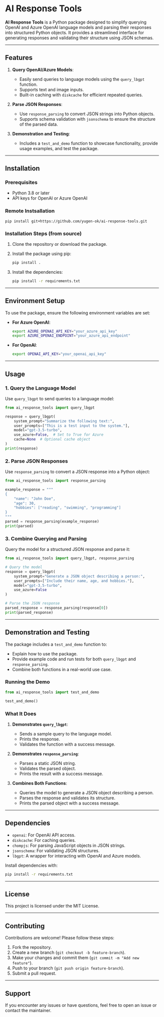 # AI Response Tools

**AI Response Tools** is a Python package designed to simplify querying OpenAI and Azure OpenAI language models and parsing their responses into structured Python objects. It provides a streamlined interface for generating responses and validating their structure using JSON schemas.

---

## **Features**

1. **Query OpenAI/Azure Models**:
   - Easily send queries to language models using the `query_lbgpt` function.
   - Supports text and image inputs.
   - Built-in caching with `diskcache` for efficient repeated queries.

2. **Parse JSON Responses**:
   - Use `response_parsing` to convert JSON strings into Python objects.
   - Supports schema validation with `jsonschema` to ensure the structure of the parsed data.

3. **Demonstration and Testing**:
   - Includes a `test_and_demo` function to showcase functionality, provide usage examples, and test the package.

---

## **Installation**

### Prerequisites
- Python 3.8 or later
- API keys for OpenAI or Azure OpenAI

### Remote Instsallation

   ```
   pip install git+https://github.com/yugen-ok/ai-response-tools.git 
   ```

### Installation Steps (from source)
1. Clone the repository or download the package.
2. Install the package using pip:
   ```bash
   pip install .
   ```

3. Install the dependencies:
   ```bash
   pip install -r requirements.txt
   ```

---

## **Environment Setup**

To use the package, ensure the following environment variables are set:
- **For Azure OpenAI**:
  ```bash
  export AZURE_OPENAI_API_KEY="your_azure_api_key"
  export AZURE_OPENAI_ENDPOINT="your_azure_api_endpoint"
  ```
- **For OpenAI**:
  ```bash
  export OPENAI_API_KEY="your_openai_api_key"
  ```

---

## **Usage**

### 1. **Query the Language Model**
Use `query_lbgpt` to send queries to a language model:
```python
from ai_response_tools import query_lbgpt

response = query_lbgpt(
    system_prompt="Summarize the following text:",
    user_prompts=["This is a test input to the system."],
    model="gpt-3.5-turbo",
    use_azure=False,  # Set to True for Azure
    cache=None  # Optional cache object
)
print(response)
```

### 2. **Parse JSON Responses**
Use `response_parsing` to convert a JSON response into a Python object:
```python
from ai_response_tools import response_parsing

example_response = """
{
    "name": "John Doe",
    "age": 30,
    "hobbies": ["reading", "swimming", "programming"]
}
"""
parsed = response_parsing(example_response)
print(parsed)
```

### 3. **Combine Querying and Parsing**
Query the model for a structured JSON response and parse it:
```python
from ai_response_tools import query_lbgpt, response_parsing

# Query the model
response = query_lbgpt(
    system_prompt="Generate a JSON object describing a person:",
    user_prompts=["Include their name, age, and hobbies."],
    model="gpt-3.5-turbo",
    use_azure=False
)

# Parse the JSON response
parsed_response = response_parsing(response[0])
print(parsed_response)
```

---

## **Demonstration and Testing**

The package includes a `test_and_demo` function to:
- Explain how to use the package.
- Provide example code and run tests for both `query_lbgpt` and `response_parsing`.
- Combine both functions in a real-world use case.

### Running the Demo
```python
from ai_response_tools import test_and_demo

test_and_demo()
```

### What It Does
1. **Demonstrates `query_lbgpt`**:
   - Sends a sample query to the language model.
   - Prints the response.
   - Validates the function with a success message.

2. **Demonstrates `response_parsing`**:
   - Parses a static JSON string.
   - Validates the parsed object.
   - Prints the result with a success message.

3. **Combines Both Functions**:
   - Queries the model to generate a JSON object describing a person.
   - Parses the response and validates its structure.
   - Prints the parsed object with a success message.

---

## **Dependencies**
- `openai`: For OpenAI API access.
- `diskcache`: For caching queries.
- `chompjs`: For parsing JavaScript objects in JSON strings.
- `jsonschema`: For validating JSON structures.
- `lbgpt`: A wrapper for interacting with OpenAI and Azure models.

Install dependencies with:
```bash
pip install -r requirements.txt
```

---

## **License**
This project is licensed under the MIT License.

---

## **Contributing**
Contributions are welcome! Please follow these steps:
1. Fork the repository.
2. Create a new branch (`git checkout -b feature-branch`).
3. Make your changes and commit them (`git commit -m "Add new feature"`).
4. Push to your branch (`git push origin feature-branch`).
5. Submit a pull request.

---

## **Support**
If you encounter any issues or have questions, feel free to open an issue or contact the maintainer.